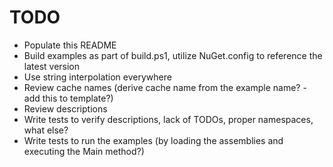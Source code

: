 # TODO
* Populate this README
* Build examples as part of build.ps1, utilize NuGet.config to reference the latest version
* Use string interpolation everywhere
* Review cache names (derive cache name from the example name? - add this to template?)
* Review descriptions
* Write tests to verify descriptions, lack of TODOs, proper namespaces, what else?
* Write tests to run the examples (by loading the assemblies and executing the Main method?)
